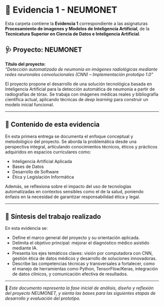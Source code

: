 # 📄 Evidencia 1 - NEUMONET

Esta carpeta contiene la **Evidencia 1** correspondiente a las asignaturas **Procesamiento de imagenes y Modelos de Inteligencia Artificial**, de la **Tecnicatura Superior en Ciencia de Datos e Inteligencia Artificial**.

## 🩺 Proyecto: NEUMONET

**Título del proyecto:**  
*“Detección automatizada de neumonía en imágenes radiológicas mediante redes neuronales convolucionales (CNN) – Implementación prototipo 1.0”*

El proyecto propone el desarrollo de una solución tecnológica basada en Inteligencia Artificial para la detección automática de neumonía a partir de radiografías de tórax. Se trabaja con imágenes médicas reales y bibliografía científica actual, aplicando técnicas de *deep learning* para construir un modelo inicial funcional.

---

## 🧩 Contenido de esta evidencia

En esta primera entrega se documenta el enfoque conceptual y metodológico del proyecto. Se aborda la problemática desde una perspectiva integral, articulando conocimientos técnicos, éticos y prácticos adquiridos en espacios curriculares como:

- Inteligencia Artificial Aplicada
- Bases de Datos
- Desarrollo de Software
- Ética y Legislación Informática

Además, se reflexiona sobre el impacto del uso de tecnologías automatizadas en contextos sensibles como el de la salud, poniendo énfasis en la necesidad de garantizar responsabilidad ética y legal.

---

## 🎯 Síntesis del trabajo realizado

En esta evidencia se:

- Define el marco general del proyecto y su orientación aplicada.
- Delimita el objetivo principal: mejorar el diagnóstico médico asistido mediante IA.
- Presenta los ejes temáticos claves: visión por computadora con CNN, gestión ética de datos médicos y desarrollo de soluciones innovadoras.
- Describe las competencias técnicas y transversales a fortalecer, como el manejo de herramientas como Python, TensorFlow/Keras, integración de datos clínicos, y comunicación efectiva de resultados.

---

📌 *Este documento representa la fase inicial de análisis, diseño y reflexión del proyecto NEUMONET, y sienta las bases para las siguientes etapas de desarrollo y evaluación del prototipo.*
